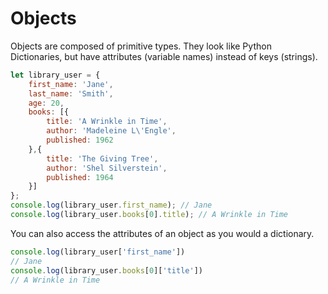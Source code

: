 
# Objects

Objects are composed of primitive types. They look like Python Dictionaries, but have attributes (variable names) instead of keys (strings).

```javascript
let library_user = {
    first_name: 'Jane',
    last_name: 'Smith',
    age: 20,
    books: [{
        title: 'A Wrinkle in Time',
        author: 'Madeleine L\'Engle',
        published: 1962
    },{
        title: 'The Giving Tree',
        author: 'Shel Silverstein',
        published: 1964
    }]
};
console.log(library_user.first_name); // Jane
console.log(library_user.books[0].title); // A Wrinkle in Time
```

You can also access the attributes of an object as you would a dictionary.

```javascript
console.log(library_user['first_name'])
// Jane
console.log(library_user.books[0]['title'])
// A Wrinkle in Time
```
